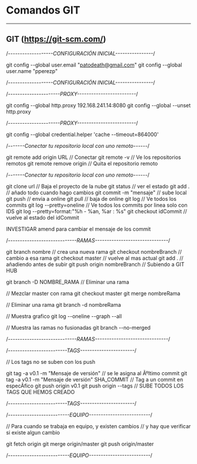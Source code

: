 # Comandos GIT
---------------------------
GIT (https://git-scm.com/)
---------------------------

/*-------------------CONFIGURACIÓN INICIAL----------------*/

git config --global user.email "patodeath@gmail.com"
git config --global user.name "pperezp"

/*-------------------CONFIGURACIÓN INICIAL----------------*/




/*----------------------PROXY-------------------------*/

git config --global http.proxy 192.168.241.14:8080 
git config --global --unset http.proxy

/*----------------------PROXY-------------------------*/


git config --global credential.helper 'cache --timeout=864000'


/*-------Conectar tu repositorio local con uno remoto------*/

git remote add origin URL	// Conectar
git remote -v			// Ve los repositorios remotos
git remote remove origin	// Quita el repositorio remoto

/*-------Conectar tu repositorio local con uno remoto------*/



git clone url				// Baja el proyecto de la nube
git status 					// ver el estado
git add . 					// añado todo cuando hago cambios
git commit -m "mensaje" 	// sube local
git push 					// envia a online
git pull 					// baja de online
git log						// Ve todos los commits
git log --pretty=oneline	// Ve todos los commits por linea solo con IDS
git log --pretty=format:"%h - %an, %ar : %s"
git checkout idCommit		// vuelve al estado del idCommit

INVESTIGAR amend para cambiar el mensaje de los commit


/*-----------------------------RAMAS-------------------------------*/

git branch nombre			// crea una nueva rama
git checkout nombreBranch	// cambio a esa rama
git checkout master			// vuelve al mas actual
git add .					// añadiendo antes de subir
git push origin nombreBranch		// Subiendo a GIT HUB

git branch -D NOMBRE_RAMA		// Eliminar una rama

// Mezclar master con rama
git checkout master
git merge nombreRama

// Eliminar una rama
git branch -d nombreRama

// Muestra grafico
git log --oneline --graph --all

// Muestra las ramas no fusionadas
git branch --no-merged

/*-----------------------------RAMAS-------------------------------*/


/*-------------------------TAGS-----------------------*/

// Los tags no se suben con los push

git tag -a v0.1 -m "Mensaje de versión"			// se le asigna al Ãºltimo commit
git tag -a v0.1 -m "Mensaje de versión"	SHA_COMMIT	// Tag a un commit en especÃ­fico
git push origin v0.1
git push origin --tags					// SUBE TODOS LOS TAGS QUE HEMOS CREADO

/*-------------------------TAGS-----------------------*/




/*--------------------------EQUIPO--------------------------*/

// Para cuando se trabaja en equipo, y existen cambios
// y hay que verificar si existe algun cambio

git fetch origin
git merge origin/master
git push origin/master

/*--------------------------EQUIPO--------------------------*/
